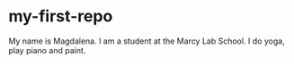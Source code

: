 # my-first-repo 
My name is Magdalena. I am a student at the Marcy Lab School. I do yoga, play piano and paint. 


